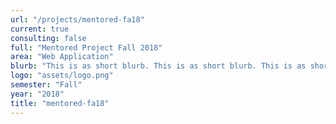 ```yaml
---
url: "/projects/mentored-fa18"
current: true
consulting: false
full: "Mentored Project Fall 2018"
area: "Web Application"
blurb: "This is as short blurb. This is as short blurb. This is as short blurb. This is as short blurb. This is as short blurb"
logo: "assets/logo.png"
semester: "Fall"
year: "2018"
title: "mentored-fa18"
---
```

